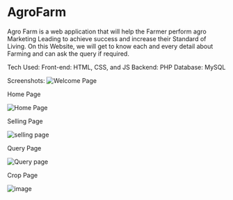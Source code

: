 # AgroFarm

Agro Farm is a web application that will help the Farmer perform agro Marketing Leading to achieve success and increase their Standard of Living.
On this Website, we will get to know each and every detail about Farming and can ask the query if required.

Tech Used:
Front-end: HTML, CSS, and JS
Backend: PHP
Database: MySQL

Screenshots:
![Welcome Page](https://github.com/dev-zoro/AgroFarm/assets/85384891/b2a87c99-3715-4cbb-91a0-647dd9810f25)

Home Page

![Home Page](https://github.com/dev-zoro/AgroFarm/assets/85384891/aa9635e9-2a6a-49f4-acd6-52bfc673f962)


Selling Page

![selling page](https://github.com/dev-zoro/AgroFarm/assets/85384891/6b19df9f-228d-4d52-be84-bee40b2dc4f3)


Query Page

![Query page](https://github.com/dev-zoro/AgroFarm/assets/85384891/e5245d69-ed02-4657-b1aa-71d10219dd18)


Crop Page

![image](https://github.com/dev-zoro/AgroFarm/assets/85384891/ad837b5f-95f6-444d-bf36-1f5b563e05ec)
